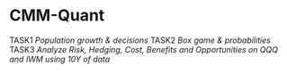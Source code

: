 # CMM-Quant
TASK1 *Population growth & decisions*
TASK2 *Box game & probabilities*
TASK3 *Analyze Risk, Hedging, Cost, Benefits and Opportunities on QQQ and IWM using 10Y of data*
